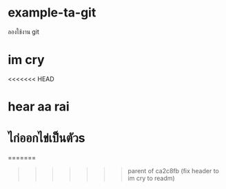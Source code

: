 # example-ta-git
ลองใช้งาน  git 

# im cry
<<<<<<< HEAD
# hear aa rai
# ไก่ออกไข่เป็นตัวs
=======
>>>>>>> parent of ca2c8fb (fix header to im cry to readm)
